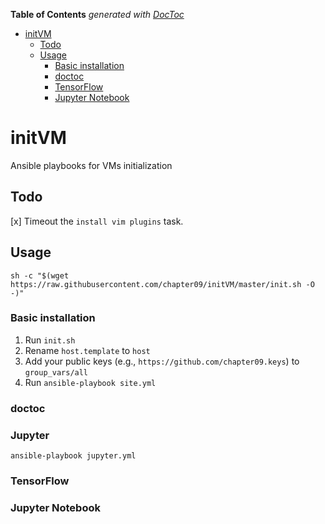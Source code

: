 <!-- START doctoc generated TOC please keep comment here to allow auto update -->
<!-- DON'T EDIT THIS SECTION, INSTEAD RE-RUN doctoc TO UPDATE -->
**Table of Contents**  *generated with [DocToc](https://github.com/thlorenz/doctoc)*

- [initVM](#initvm)
  - [Todo](#todo)
  - [Usage](#usage)
    - [Basic installation](#basic-installation)
    - [doctoc](#doctoc)
    - [TensorFlow](#tensorflow)
    - [Jupyter Notebook](#jupyter-notebook)

<!-- END doctoc generated TOC please keep comment here to allow auto update -->

# initVM
Ansible playbooks for VMs initialization

## Todo
[x] Timeout the `install vim plugins` task.

## Usage

    sh -c "$(wget https://raw.githubusercontent.com/chapter09/initVM/master/init.sh -O -)"

### Basic installation
1. Run `init.sh`
2. Rename `host.template` to `host`
3. Add your public keys (e.g., `https://github.com/chapter09.keys`) to `group_vars/all`
4. Run `ansible-playbook site.yml`

### doctoc

### Jupyter 

    ansible-playbook jupyter.yml

### TensorFlow



### Jupyter Notebook
